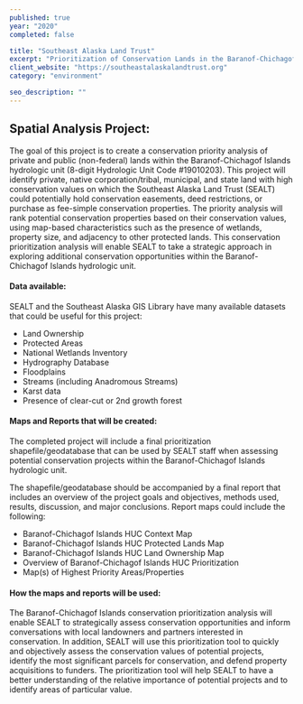 ```yaml
---
published: true
year: "2020"
completed: false

title: "Southeast Alaska Land Trust"
excerpt: "Prioritization of Conservation Lands in the Baranof-Chichagof Island Hydrologic Unit"
client_website: "https://southeastalaskalandtrust.org"
category: "environment"

seo_description: ""
---
```


## Spatial Analysis Project:
The goal of this project is to create a conservation priority analysis of private and public (non-federal) lands within the Baranof-Chichagof Islands hydrologic unit (8-digit Hydrologic Unit Code #19010203). This project will identify private, native corporation/tribal, municipal, and state land with high conservation values on which the Southeast Alaska Land Trust (SEALT) could potentially hold conservation easements, deed restrictions, or purchase as fee-simple conservation properties. The priority analysis will rank potential conservation properties based on their conservation values, using map-based characteristics such as the presence of wetlands, property size, and adjacency to other protected lands. This conservation prioritization analysis will enable SEALT to take a strategic approach in exploring additional conservation opportunities within the Baranof-Chichagof Islands hydrologic unit.

#### Data available:
SEALT and the Southeast Alaska GIS Library have many available datasets that could be useful for this project:
- Land Ownership
- Protected Areas
- National Wetlands Inventory
- Hydrography Database
- Floodplains
- Streams (including Anadromous Streams)
- Karst data
- Presence of clear-cut or 2nd growth forest

#### Maps and Reports that will be created:
The completed project will include a final prioritization shapefile/geodatabase that can be used by SEALT staff when assessing potential conservation projects within the Baranof-Chichagof Islands hydrologic unit.

The shapefile/geodatabase should be accompanied by a final report that includes an overview of the project goals and objectives, methods used, results, discussion, and major conclusions. Report maps could include the following:

- Baranof-Chichagof Islands HUC Context Map
- Baranof-Chichagof Islands HUC Protected Lands Map
- Baranof-Chichagof Islands HUC Land Ownership Map
- Overview of Baranof-Chichagof Islands HUC Prioritization
- Map(s) of Highest Priority Areas/Properties

#### How the maps and reports will be used:
The Baranof-Chichagof Islands conservation prioritization analysis will enable SEALT to strategically assess conservation opportunities and inform conversations with local landowners and partners interested in conservation. In addition, SEALT will use this prioritization tool to quickly and objectively assess the conservation values of potential projects, identify the most significant parcels for conservation, and defend property acquisitions to funders. The prioritization tool will help SEALT to have a better understanding of the relative importance of potential projects and to identify areas of particular value.